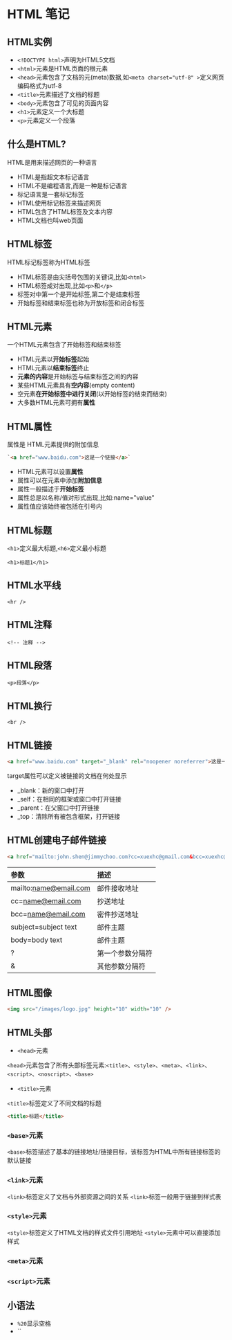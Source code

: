 # HTML 笔记

## HTML实例

- `<!DOCTYPE html>`声明为HTML5文档
- `<html>`元素是HTML页面的根元素
- `<head>`元素包含了文档的元(meta)数据,如`<meta charset="utf-8" >`定义网页编码格式为utf-8
- `<title>`元素描述了文档的标题
- `<body>`元素包含了可见的页面内容
- `<h1>`元素定义一个大标题
- `<p>`元素定义一个段落

## 什么是HTML?

HTML是用来描述网页的一种语言

- HTML是指超文本标记语言
- HTML不是编程语言,而是一种是标记语言
- 标记语言是一套标记标签
- HTML使用标记标签来描述网页
- HTML包含了HTML标签及文本内容
- HTML文档也叫web页面

## HTML标签

HTML标记标签称为HTML标签

- HTML标签是由尖括号包围的关键词,比如`<html>`
- HTML标签成对出现,比如`<p>`和`</p>`
- 标签对中第一个是开始标签,第二个是结束标签
- 开始标签和结束标签也称为开放标签和闭合标签

## HTML元素

一个HTML元素包含了开始标签和结束标签

- HTML元素以**开始标签**起始
- HTML元素以**结束标签**终止
- **元素的内容**是开始标签与结束标签之间的内容
- 某些HTML元素具有**空内容**(empty content)
- 空元素**在开始标签中进行关闭**(以开始标签的结束而结束)
- 大多数HTML元素可拥有**属性**

## HTML属性

属性是 HTML元素提供的附加信息

```HTML
`<a href="www.baidu.com">这是一个链接</a>`
```

- HTML元素可以设置**属性**
- 属性可以在元素中添加**附加信息**
- 属性一般描述于**开始标签**
- 属性总是以名称/值对形式出现,比如:name="value"
- 属性值应该始终被包括在引号内

## HTML标题

`<h1>`定义最大标题,`<h6>`定义最小标题

`<h1>标题1</h1>`

## HTML水平线

`<hr />`

## HTML注释

`<!-- 注释 -->`

## HTML段落

`<p>段落</p>`

## HTML换行

`<br />`

## HTML链接

```HTML
<a href="www.baidu.com" target="_blank" rel="noopener noreferrer">这是一个链接</a>`<br />
```

target属性可以定义被链接的文档在何处显示

- _blank：新的窗口中打开
- _self：在相同的框架或窗口中打开链接
- _parent：在父窗口中打开链接
- _top：清除所有被包含框架，打开链接

## HTML创建电子邮件链接

```HTML
<a href="mailto:john.shen@jimmychoo.com?cc=xuexhc@gmail.com&bcc=xuexhc@outlook.com&Subject=Hello%20again&body=Thank%20You!" target="_top">发送邮件</a>
```

|参数                  |描述            |
|:-                   |:-              |
| mailto:name@email.com|邮件接收地址    |
| cc=name@email.com    |抄送地址        |
| bcc=name@email.com   |密件抄送地址    |
| subject=subject text |邮件主题        |
| body=body text       |邮件主题        |
| ?                    |第一个参数分隔符 |
| &                    |其他参数分隔符   |




## HTML图像

```HTML
<img src="/images/logo.jpg" height="10" width="10" />
```

## HTML头部


- `<head>`元素

`<head>`元素包含了所有头部标签元素:`<title>`、`<style>`、`<meta>`、`<link>`、`<script>`、`<noscript>`、`<base>`

- `<title>`元素
  
`<title>`标签定义了不同文档的标题

```HTML
<title>标题</title>
```

### `<base>`元素

`<base>`标签描述了基本的链接地址/链接目标，该标签为HTML中所有链接标签的默认链接

### `<link>`元素

`<link>`标签定义了文档与外部资源之间的关系
`<link>`标签一般用于链接到样式表

### `<style>`元素

`<style>`标签定义了HTML文档的样式文件引用地址
`<style>`元素中可以直接添加样式

### `<meta>`元素




### `<script>`元素






## 小语法

- `%20`显示空格
- ``












